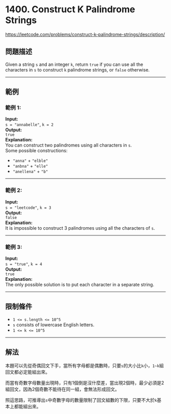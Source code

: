 # 1400. Construct K Palindrome Strings
https://leetcode.com/problems/construct-k-palindrome-strings/description/

## 問題描述
Given a string `s` and an integer `k`, return `true` if you can use all the characters in `s` to construct `k` palindrome strings, or `false` otherwise.

---

## 範例
### 範例 1:
**Input:**  
`s = "annabelle"`, `k = 2`  
**Output:**  
`true`  
**Explanation:**  
You can construct two palindromes using all characters in `s`.  
Some possible constructions:  
- `"anna"` + `"elble"`  
- `"anbna"` + `"elle"`  
- `"anellena"` + `"b"`

---

### 範例 2:
**Input:**  
`s = "leetcode"`, `k = 3`  
**Output:**  
`false`  
**Explanation:**  
It is impossible to construct 3 palindromes using all the characters of `s`.

---

### 範例 3:
**Input:**  
`s = "true"`, `k = 4`  
**Output:**  
`true`  
**Explanation:**  
The only possible solution is to put each character in a separate string.

---

## 限制條件
- `1 <= s.length <= 10^5`  
- `s` consists of lowercase English letters.  
- `1 <= k <= 10^5`  


---

## 解法
本題可以先從奇偶回文下手，當所有字母都是偶數時，只要`s`的大小比`k`小，`1~k`組回文都必定能組出來。

而當有奇數字母數量出現時，只有1個倒是沒什麼差，當出現2個時，最少必須是2組回文，因為2個奇數不能待在同一組，會無法形成回文。

照這思路，可推導出`s`中奇數字母的數量限制了回文組數的下限，只要不大於`k`基本上都能組出來。
